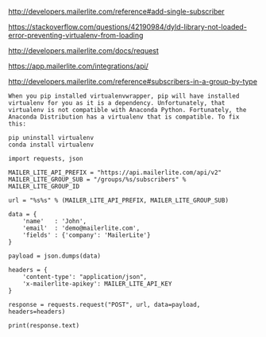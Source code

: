 http://developers.mailerlite.com/reference#add-single-subscriber

https://stackoverflow.com/questions/42190984/dyld-library-not-loaded-error-preventing-virtualenv-from-loading

http://developers.mailerlite.com/docs/request

https://app.mailerlite.com/integrations/api/

http://developers.mailerlite.com/reference#subscribers-in-a-group-by-type

```
When you pip installed virtualenvwrapper, pip will have installed virtualenv for you as it is a dependency. Unfortunately, that virtualenv is not compatible with Anaconda Python. Fortunately, the Anaconda Distribution has a virtualenv that is compatible. To fix this:

pip uninstall virtualenv
conda install virtualenv
```


```
import requests, json

MAILER_LITE_API_PREFIX = "https://api.mailerlite.com/api/v2"
MAILER_LITE_GROUP_SUB = "/groups/%s/subscribers" % MAILER_LITE_GROUP_ID

url = "%s%s" % (MAILER_LITE_API_PREFIX, MAILER_LITE_GROUP_SUB)

data = {
    'name'   : 'John',
    'email'  : 'demo@mailerlite.com',
    'fields' : {'company': 'MailerLite'}
}

payload = json.dumps(data)

headers = {
    'content-type': "application/json",
    'x-mailerlite-apikey': MAILER_LITE_API_KEY
}

response = requests.request("POST", url, data=payload, headers=headers)

print(response.text)
```
